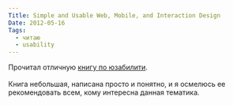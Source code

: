 ```yaml
---
Title: Simple and Usable Web, Mobile, and Interaction Design
Date: 2012-05-16
Tags: 
  - читаю
  - usability
---
```


<div class="text">Прочитал отличную <a href="http://www.amazon.com/Simple-Usable-Mobile-Interaction-ebook/dp/B004519O3E">книгу по юзабилити</a>.<br /><br />
Книга небольшая, написана просто и понятно, и я осмелюсь ее рекомендовать всем, кому интересна данная тематика.</div>